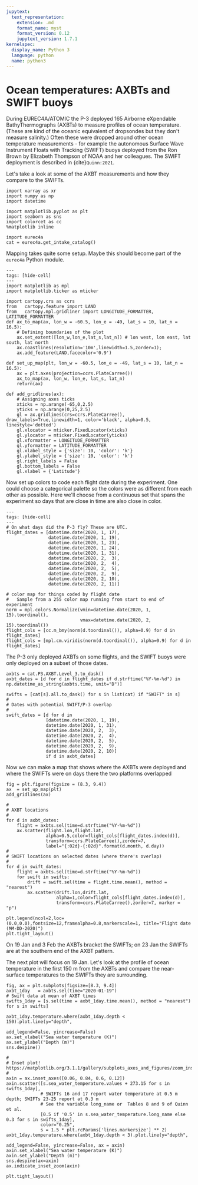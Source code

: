 ```yaml
---
jupytext:
  text_representation:
    extension: .md
    format_name: myst
    format_version: 0.12
    jupytext_version: 1.7.1
kernelspec:
  display_name: Python 3
  language: python
  name: python3
---
```


# Ocean temperatures: AXBTs and SWIFT buoys

During EUREC4A/ATOMIC the P-3 deployed 165 Airborne eXpendable BathyThermographs (AXBTs)
to measure profiles of ocean temperature. (These are kind of the oceanic equivalent of
dropsondes but they don't measure salinity.) Often these were dropped around
other ocean temperature measurements - for example the autonomous
Surface Wave Instrument Floats with Tracking (SWIFT) buoys deployed from the
Ron Brown by Elizabeth Thompson of NOAA and her colleagues. The SWIFT deployment
is described in {cite}`Quinn:2021`.

Let's take a look at some of the AXBT measurements and how they compare to the
SWIFTs.

```{code-cell} ipython3
import xarray as xr
import numpy as np
import datetime

import matplotlib.pyplot as plt
import seaborn as sns
import colorcet as cc
%matplotlib inline

import eurec4a
cat = eurec4a.get_intake_catalog()
```
Mapping takes quite some setup. Maybe this should become part of the `eurec4a` Python module.

```{code-cell} ipython3
---
tags: [hide-cell]
---
import matplotlib as mpl
import matplotlib.ticker as mticker

import cartopy.crs as ccrs
from   cartopy.feature import LAND
from   cartopy.mpl.gridliner import LONGITUDE_FORMATTER, LATITUDE_FORMATTER
def ax_to_map(ax, lon_w = -60.5, lon_e = -49, lat_s = 10, lat_n = 16.5):
    # Defining boundaries of the plot
    ax.set_extent([lon_w,lon_e,lat_s,lat_n]) # lon west, lon east, lat south, lat north
    ax.coastlines(resolution='10m',linewidth=1.5,zorder=1);
    ax.add_feature(LAND,facecolor='0.9')

def set_up_map(plt, lon_w = -60.5, lon_e = -49, lat_s = 10, lat_n = 16.5):
    ax = plt.axes(projection=ccrs.PlateCarree())
    ax_to_map(ax, lon_w, lon_e, lat_s, lat_n)
    return(ax)

def add_gridlines(ax):
    # Assigning axes ticks
    xticks = np.arange(-65,0,2.5)
    yticks = np.arange(0,25,2.5)
    gl = ax.gridlines(crs=ccrs.PlateCarree(), draw_labels=True,linewidth=1, color='black', alpha=0.5, linestyle='dotted')
    gl.xlocator = mticker.FixedLocator(xticks)
    gl.ylocator = mticker.FixedLocator(yticks)
    gl.xformatter = LONGITUDE_FORMATTER
    gl.yformatter = LATITUDE_FORMATTER
    gl.xlabel_style = {'size': 10, 'color': 'k'}
    gl.ylabel_style = {'size': 10, 'color': 'k'}
    gl.right_labels = False
    gl.bottom_labels = False
    gl.xlabel = {'Latitude'}
```
Now set up colors to code each flight date during the experiment. One could choose
a categorical palette so the colors were as different from each other as possible.
Here we'll choose from a continuous set that spans the experiment so days that are
close in time are also close in color.

```{code-cell} ipython3
---
tags: [hide-cell]
---
# On what days did the P-3 fly? These are UTC.
flight_dates = [datetime.date(2020, 1, 17),
                datetime.date(2020, 1, 19),
                datetime.date(2020, 1, 23),
                datetime.date(2020, 1, 24),
                datetime.date(2020, 1, 31),
                datetime.date(2020, 2,  3),
                datetime.date(2020, 2,  4),
                datetime.date(2020, 2,  5),
                datetime.date(2020, 2,  9),
                datetime.date(2020, 2, 10),
                datetime.date(2020, 2, 11)]

# color map for things coded by flight date
#   Sample from a 255 color map running from start to end of experiment
norm = mpl.colors.Normalize(vmin=datetime.date(2020, 1, 15).toordinal(),
                            vmax=datetime.date(2020, 2, 15).toordinal())
flight_cols = [cc.m_bmy(norm(d.toordinal()), alpha=0.9) for d in flight_dates]  
flight_cols = [mpl.cm.viridis(norm(d.toordinal()), alpha=0.9) for d in flight_dates]  
```
The P-3 only deployed AXBTs on some flights, and the SWIFT buoys were only deployed
on a subset of those dates.

```{code-cell} ipython3
axbts = cat.P3.AXBT.Level_3.to_dask()
axbt_dates = [d for d in flight_dates if d.strftime("%Y-%m-%d") in np.datetime_as_string(axbts.time, unit="D")]

swifts = [cat[s].all.to_dask() for s in list(cat) if "SWIFT" in s]
#
# Dates with potential SWIFT/P-3 overlap
#
swift_dates = [d for d in
               [datetime.date(2020, 1, 19),
               datetime.date(2020, 1, 31),
               datetime.date(2020, 2,  3),
               datetime.date(2020, 2,  4),
               datetime.date(2020, 2,  5),
               datetime.date(2020, 2,  9),
               datetime.date(2020, 2, 10)]
               if d in axbt_dates]
```
Now we can make a map that shows where the AXBTs were deployed and where the SWIFTs
were on days there the two platforms overlapped

```{code-cell} ipython3
fig = plt.figure(figsize = (8.3, 9.4))
ax  = set_up_map(plt)
add_gridlines(ax)

#
# AXBT locations
#
for d in axbt_dates:
    flight = axbts.sel(time=d.strftime("%Y-%m-%d"))
    ax.scatter(flight.lon,flight.lat,
               alpha=0.5,color=flight_cols[flight_dates.index(d)],
               transform=ccrs.PlateCarree(),zorder=7,
               label="{:02d}-{:02d}".format(d.month, d.day))
#
# SWIFT locations on selected dates (where there's overlap)
#
for d in swift_dates:
    flight = axbts.sel(time=d.strftime("%Y-%m-%d"))
    for swift in swifts:
        drift = swift.sel(time = flight.time.mean(), method = "nearest")
        ax.scatter(drift.lon,drift.lat,
                   alpha=1,color=flight_cols[flight_dates.index(d)],
                   transform=ccrs.PlateCarree(),zorder=7, marker = "p")

plt.legend(ncol=2,loc=(0.0,0.0),fontsize=12,framealpha=0.8,markerscale=1, title="Flight date (MM-DD-2020)")
plt.tight_layout()
```
On 19 Jan and 3 Feb the AXBTs bracket the SWIFTs; on 23 Jan the SWIFTs are at
the southern end of the AXBT pattern.

The next plot will focus on 19 Jan.
Let's look at the profile of ocean temperature in the first 150 m from the AXBTs
and compare the near-surface temperatures to the SWIFTs they are surrounding.

```{code-cell} ipython3
fig, ax = plt.subplots(figsize=[8.3, 9.4])
axbt_1day   = axbts.sel(time="2020-01-19")
# Swift data at mean of AXBT times
swifts_1day = [s.sel(time = axbt_1day.time.mean(), method = "nearest") for s in swifts]

axbt_1day.temperature.where(axbt_1day.depth < 150).plot.line(y="depth",
                                                             add_legend=False, yincrease=False)
ax.set_xlabel("Sea water temperature (K)")
ax.set_ylabel("Depth (m)")
sns.despine()

#
# Inset plot! https://matplotlib.org/3.1.1/gallery/subplots_axes_and_figures/zoom_inset_axes.html
#
axin = ax.inset_axes([0.06, 0.84, 0.6, 0.12])
axin.scatter([s.sea_water_temperature.values + 273.15 for s in swifts_1day],
             # SWIFTs 16 and 17 report water temperature at 0.5 m depth; SWIFTs 23-25 report at 0.3 m
             # See the variable long_name or  Tables 8 and 9 of Quinn et al.
             [0.5 if '0.5' in s.sea_water_temperature.long_name else 0.3 for s in swifts_1day],
             color="0.25",
             s = 1.5 * plt.rcParams['lines.markersize'] ** 2)
axbt_1day.temperature.where(axbt_1day.depth < 3).plot.line(y="depth",
                                                           add_legend=False, yincrease=False, ax = axin)
axin.set_xlabel("Sea water temperature (K)")
axin.set_ylabel("Depth (m)")
sns.despine(ax=axin)
ax.indicate_inset_zoom(axin)

plt.tight_layout()
```
